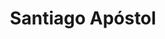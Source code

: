 ---
title: "Santiago Apóstol"
url: /santiago-de-veraguas/santiago-apostol-calle-2-a-norte/
shop: Bücher
---